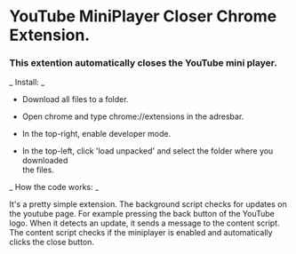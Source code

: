 
# YouTube MiniPlayer Closer Chrome Extension.

### This extention automatically closes the YouTube mini player.

_ Install: _
* Download all files to a folder.

* Open chrome and type chrome://extensions in the adresbar.

* In the top-right, enable developer mode.

* In the top-left, click 'load unpacked' and select the folder where you downloaded    
  the files.


_ How the code works: _

It's a pretty simple extension. The background script checks for updates on the youtube page. For example pressing the back button of the YouTube logo. When it detects an update, it sends a message to the content script.
The content script checks if the miniplayer is enabled and automatically clicks the close button.
